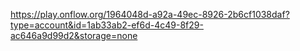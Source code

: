 https://play.onflow.org/1964048d-a92a-49ec-8926-2b6cf1038daf?type=account&id=1ab33ab2-ef6d-4c49-8f29-ac646a9d99d2&storage=none

